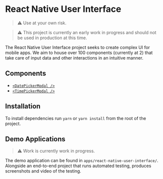 # React Native User Interface

> :warning: Use at your own risk.

> :warning: This project is currently an early work in progress and should not be used in production at this time.

The React Native User Interface project seeks to create complex UI for mobile apps. We aim to house over 100 components (currently at 2) that take care of input data and other interactions in an intuitive manner.

## Components

* [`<DatePickerModal />`](https://github.com/tw050x/react-native-user-interface/tree/main/libs/date-picker-modal)
* [`<TimePickerModal />`](https://github.com/tw050x/react-native-user-interface/tree/main/libs/time-picker-modal)

## Installation

To install dependencies run `yarn` or `yarn install` from the root of the project.

## Demo Applications

> :warning: Work is currently work in progress.

The demo application can be found in `apps/react-native-user-interface/`. Alongside an end-to-end project that runs automated testing, produces screenshots and video of the testing.
